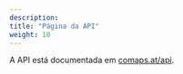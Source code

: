 ```yaml
---
description:
title: "Página da API"
weight: 10
---
```


A API está documentada em [comaps.at/api](https://comaps.at/api).
